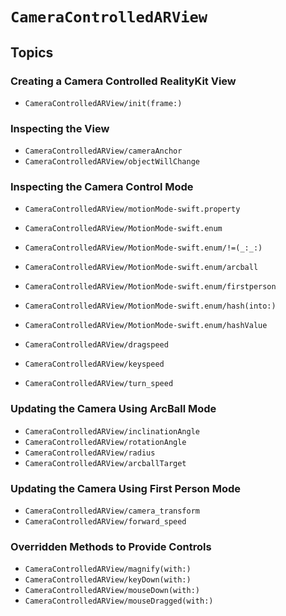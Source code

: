 # ``CameraControlledARView``

## Topics

### Creating a Camera Controlled RealityKit View

- ``CameraControlledARView/init(frame:)``

### Inspecting the View

- ``CameraControlledARView/cameraAnchor``
- ``CameraControlledARView/objectWillChange``

### Inspecting the Camera Control Mode

- ``CameraControlledARView/motionMode-swift.property``
- ``CameraControlledARView/MotionMode-swift.enum``
- ``CameraControlledARView/MotionMode-swift.enum/!=(_:_:)``
- ``CameraControlledARView/MotionMode-swift.enum/arcball``
- ``CameraControlledARView/MotionMode-swift.enum/firstperson``
- ``CameraControlledARView/MotionMode-swift.enum/hash(into:)``
- ``CameraControlledARView/MotionMode-swift.enum/hashValue``

- ``CameraControlledARView/dragspeed``
- ``CameraControlledARView/keyspeed``
- ``CameraControlledARView/turn_speed``

### Updating the Camera Using ArcBall Mode

- ``CameraControlledARView/inclinationAngle``
- ``CameraControlledARView/rotationAngle``
- ``CameraControlledARView/radius``
- ``CameraControlledARView/arcballTarget``

### Updating the Camera Using First Person Mode

- ``CameraControlledARView/camera_transform``
- ``CameraControlledARView/forward_speed``

### Overridden Methods to Provide Controls

- ``CameraControlledARView/magnify(with:)``
- ``CameraControlledARView/keyDown(with:)``
- ``CameraControlledARView/mouseDown(with:)``
- ``CameraControlledARView/mouseDragged(with:)``
